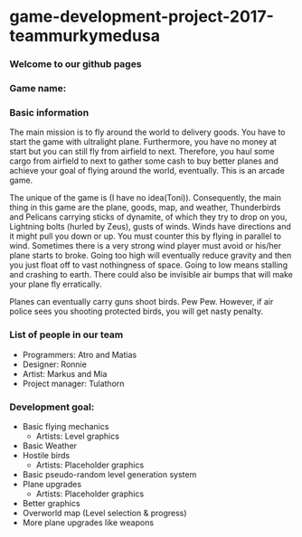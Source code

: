 # game-development-project-2017-teammurkymedusa
### Welcome to our github pages

### Game name:

### Basic information
The main mission is to fly around the world to delivery goods. You have to start the game with ultralight plane. Furthermore, you have no money at start but you can still fly from airfield to next. Therefore, you haul some cargo from airfield to next to gather some cash to buy better planes and achieve your goal of flying around the world, eventually. This is an arcade game. 

The unique of the game is (I have no idea(Toni)). Consequently, the main thing in this game are the plane, goods, map, and weather, Thunderbirds and Pelicans carrying sticks of dynamite, of which they try to drop on you, Lightning bolts (hurled by Zeus), gusts of winds. Winds have directions and it might pull you down or up. You must counter this by flying in parallel to wind. Sometimes there is a very strong wind player must avoid or his/her plane starts to broke. Going too high will eventually reduce gravity and then you just float off to vast nothingness of space. Going to low means stalling and crashing to earth. There could also be invisible air bumps that will make your plane fly erratically.

Planes can eventually carry guns shoot birds. Pew Pew. However, if air police sees you shooting protected birds, you will get nasty penalty.

### List of people in our team
  - Programmers: Atro and Matias
  - Designer: Ronnie
  - Artist: Markus and Mia
  - Project manager: Tulathorn

### Development goal:
  - Basic flying mechanics
       - Artists: Level graphics
  - Basic Weather
  - Hostile birds
      - Artists: Placeholder graphics
  - Basic pseudo-random level generation system
  - Plane upgrades
      - Artists: Placeholder graphics
  - Better graphics
  - Overworld map (Level selection & progress)
  - More plane upgrades like weapons

